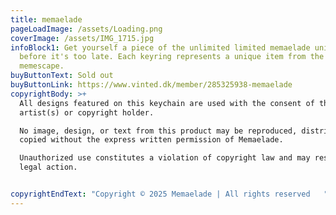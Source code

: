 ```yaml
---
title: memaelade
pageLoadImage: /assets/Loading.png
coverImage: /assets/IMG_1715.jpg
infoBlock1: Get yourself a piece of the unlimited limited memaelade universe
  before it's too late. Each keyring represents a unique item from the memaelade
  memescape.
buyButtonText: Sold out
buyButtonLink: https://www.vinted.dk/member/285325938-memaelade
copyrightBody: >+
  All designs featured on this keychain are used with the consent of the
  artist(s) or copyright holder.

  No image, design, or text from this product may be reproduced, distributed, or
  copied without the express written permission of Memaelade.

  Unauthorized use constitutes a violation of copyright law and may result in
  legal action.


copyrightEndText: "Copyright © 2025 Memaelade | All rights reserved   "
---
```

